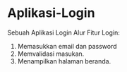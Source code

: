 # Aplikasi-Login
Sebuah Aplikasi Login
Alur Fitur Login:
1. Memasukkan email dan password
2. Memvalidasi masukan.
3. Menampilkan halaman beranda.
